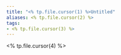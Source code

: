 ```yaml
---
title: "<% tp.file.cursor(1) %>Untitled"
aliases: <% tp.file.cursor(2) %>
tags: 
- <% tp.file.cursor(3) %>
---
```


<% tp.file.cursor(4) %>
